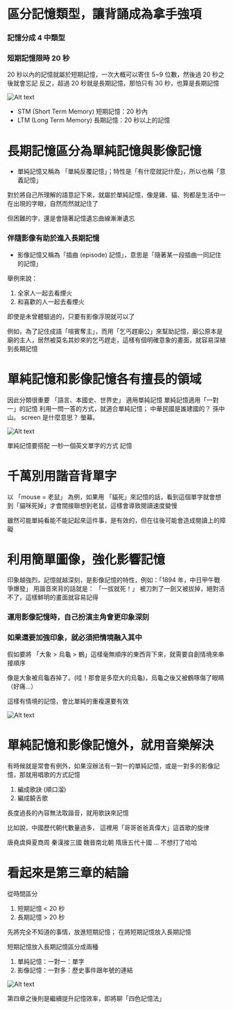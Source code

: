 # 區分記憶類型，讓背誦成為拿手強項

### 記憶分成 4 中類型

### 短期記憶限時 20 秒
20 秒以內的記憶就屬於短期記憶，一次大概可以寄住 5~9 位數，然後過 20 秒之後就會忘記
反之，超過 20 秒就是長期記憶，那怕只有 30 秒，也算是長期記憶

![Alt text](image.png)

* STM (Short Term Memory) 短期記憶：20 秒內
* LTM (Long Term Memory) 長期記憶：20 秒以上的記憶

# 長期記憶區分為單純記憶與影像記憶

* 單純記憶又稱為 「單純反覆記憶」；特性是「有什麼就記什麼」，所以也稱「意義記憶」

對於將自己所理解的語意記下來，就屬於單純記憶，像是雞、貓、狗都是生活中一在出現的字眼，自然而然就記住了

但困難的字，還是會隨著記憶遺忘曲線漸漸遺忘

### 伴隨影像有助於進入長期記憶
* 影像記憶又稱為「插曲 (episode) 記憶」，意思是「隨著某一段插曲一同記住的記憶」

舉例來說：
1. 全家人一起去看煙火
2. 和喜歡的人一起去看煙火

即使是未曾體驗過的，只要有影像浮現就可以了

例如，為了記住成語「喧賓奪主」，而用「乞丐趕廟公」來幫助記憶，廟公原本是廟的主人，居然被莫名其妙來的乞丐趕走，這樣有個明確意象的畫面，就容易深植到長期記憶


# 單純記憶和影像記憶各有擅長的領域

因此分類很重要
「語言、本國史、世界史」 適用單純記憶
單純記憶適用「一對一」的記憶
利用一問一答的方式，就適合單純記憶；
中華民國是誰建國的？ 孫中山。
screen 是什麼意思？ 螢幕。

![Alt text](image-1.png)

單純記憶要搭配 一秒一個英文單字的方式 記憶


# 千萬別用諧音背單字

以 「mouse = 老鼠」 為例，如果用 「貓死」來記憶的話，看到這個單字就會想到「貓咪死掉」才會間接聯想到老鼠，這樣會導致閱讀速度變慢

雖然可能單純看能不能記起來這件事，是有效的，但在往後可能會造成閱讀上的障礙


# 利用簡單圖像，強化影響記憶

印象越強烈，記憶就越深刻，是影像記憶的特性，例如：「1894 年，中日甲午戰爭爆發」
用諧音來背的話就是：
「一拔就死！」
被刀刺了一劍又被拔掉，絕對活不了，這樣鮮明的畫面就容易記得


### 運用影像記憶時，自己扮演主角會更印象深刻

### 如果還要加強印象，就必須把情境融入其中

假如要將 「大象 > 烏龜 > 鶴」這樣毫無順序的東西背下來，就需要自創情境來串接順序

像是大象被烏龜吞掉了。(哇！那會是多麼大的烏龜)，烏龜之後又被鶴啄傷了眼睛（好痛...）

這樣有情境的記憶，會比單純的重複還要有效

![Alt text](image-2.png)

# 單純記憶和影像記憶外，就用音樂解決

有時候就是常會有例外，如果沒辦法有一對一的單純記憶，或是一對多的影像記憶，那就用唱歌的方式記憶

1. 編成歌訣 (順口溜)
2. 編成饒舌歌

長度過長的內容無法取諧音，就用歌訣來記憶

比如說，中國歷代朝代數量過多，
這裡用「哥哥爸爸真偉大」這首歌的旋律

唐堯虞舜夏商周   秦漢接三國
魏晉南北朝       隋唐五代十國
... 不想打了哈哈


# 看起來是第三章的結論

從時間區分
1. 短期記憶 < 20 秒
2. 長期記憶 > 20 秒

先將完全不知道的事情，放進短期記憶；
在將短期記憶放入長期記憶

短期記憶放入長期記憶區分成兩種
1. 單純記憶：一對一：單字
2. 影像記憶：一對多：歷史事件跟年號的連結

![Alt text](image-3.png)




第四章之後則是繼續提升記憶效率，即將聊「四色記憶法」